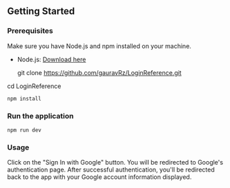 ## Getting Started

### Prerequisites

Make sure you have Node.js and npm installed on your machine.

- Node.js: [Download here](https://nodejs.org/)




    git clone https://github.com/gauravRz/LoginReference.git  

cd LoginReference

    npm install
   
### **Run the application**

    npm run dev

### Usage

Click on the "Sign In with Google" button.
You will be redirected to Google's authentication page.
After successful authentication, you'll be redirected back to the app with your Google account information displayed.

